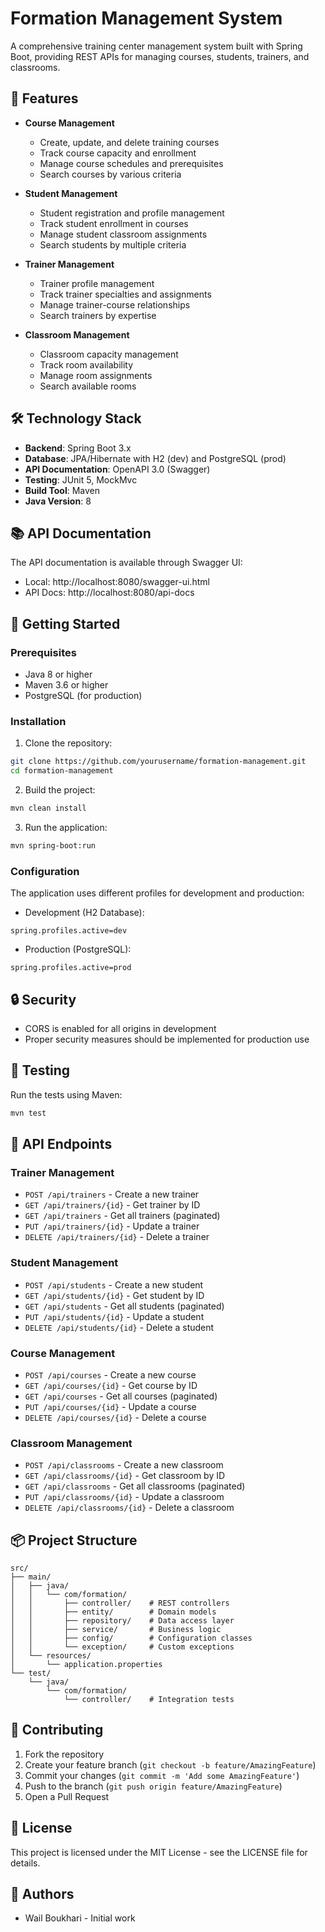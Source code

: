 # Formation Management System

A comprehensive training center management system built with Spring Boot, providing REST APIs for managing courses, students, trainers, and classrooms.

## 🚀 Features

- **Course Management**
  - Create, update, and delete training courses
  - Track course capacity and enrollment
  - Manage course schedules and prerequisites
  - Search courses by various criteria

- **Student Management**
  - Student registration and profile management
  - Track student enrollment in courses
  - Manage student classroom assignments
  - Search students by multiple criteria

- **Trainer Management**
  - Trainer profile management
  - Track trainer specialties and assignments
  - Manage trainer-course relationships
  - Search trainers by expertise

- **Classroom Management**
  - Classroom capacity management
  - Track room availability
  - Manage room assignments
  - Search available rooms

## 🛠 Technology Stack

- **Backend**: Spring Boot 3.x
- **Database**: JPA/Hibernate with H2 (dev) and PostgreSQL (prod)
- **API Documentation**: OpenAPI 3.0 (Swagger)
- **Testing**: JUnit 5, MockMvc
- **Build Tool**: Maven
- **Java Version**: 8

## 📚 API Documentation

The API documentation is available through Swagger UI:
- Local: http://localhost:8080/swagger-ui.html
- API Docs: http://localhost:8080/api-docs

## 🚦 Getting Started

### Prerequisites

- Java 8 or higher
- Maven 3.6 or higher
- PostgreSQL (for production)

### Installation

1. Clone the repository:
```bash
git clone https://github.com/yourusername/formation-management.git
cd formation-management
```

2. Build the project:
```bash
mvn clean install
```

3. Run the application:
```bash
mvn spring-boot:run
```

### Configuration

The application uses different profiles for development and production:

- Development (H2 Database):
```properties
spring.profiles.active=dev
```

- Production (PostgreSQL):
```properties
spring.profiles.active=prod
```

## 🔒 Security

- CORS is enabled for all origins in development
- Proper security measures should be implemented for production use

## 🧪 Testing

Run the tests using Maven:
```bash
mvn test
```

## 📝 API Endpoints

### Trainer Management
- `POST /api/trainers` - Create a new trainer
- `GET /api/trainers/{id}` - Get trainer by ID
- `GET /api/trainers` - Get all trainers (paginated)
- `PUT /api/trainers/{id}` - Update a trainer
- `DELETE /api/trainers/{id}` - Delete a trainer

### Student Management
- `POST /api/students` - Create a new student
- `GET /api/students/{id}` - Get student by ID
- `GET /api/students` - Get all students (paginated)
- `PUT /api/students/{id}` - Update a student
- `DELETE /api/students/{id}` - Delete a student

### Course Management
- `POST /api/courses` - Create a new course
- `GET /api/courses/{id}` - Get course by ID
- `GET /api/courses` - Get all courses (paginated)
- `PUT /api/courses/{id}` - Update a course
- `DELETE /api/courses/{id}` - Delete a course

### Classroom Management
- `POST /api/classrooms` - Create a new classroom
- `GET /api/classrooms/{id}` - Get classroom by ID
- `GET /api/classrooms` - Get all classrooms (paginated)
- `PUT /api/classrooms/{id}` - Update a classroom
- `DELETE /api/classrooms/{id}` - Delete a classroom

## 📦 Project Structure

```
src/
├── main/
│   ├── java/
│   │   └── com/formation/
│   │       ├── controller/    # REST controllers
│   │       ├── entity/        # Domain models
│   │       ├── repository/    # Data access layer
│   │       ├── service/       # Business logic
│   │       ├── config/        # Configuration classes
│   │       └── exception/     # Custom exceptions
│   └── resources/
│       └── application.properties
└── test/
    └── java/
        └── com/formation/
            └── controller/    # Integration tests
```

## 🤝 Contributing

1. Fork the repository
2. Create your feature branch (`git checkout -b feature/AmazingFeature`)
3. Commit your changes (`git commit -m 'Add some AmazingFeature'`)
4. Push to the branch (`git push origin feature/AmazingFeature`)
5. Open a Pull Request

## 📄 License

This project is licensed under the MIT License - see the LICENSE file for details.

## 👥 Authors

- Wail Boukhari - Initial work
